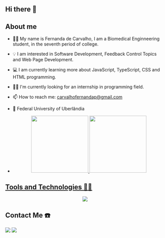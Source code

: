 ## Hi there 👋


## About me
- 👩🏻 My name is Fernanda de Carvalho, I am a Biomedical Enginneering student, in the seventh period of college. 
- 💡 I am interested in Software Development, Feedback Control Topics and Web Page Development.
- 💻 I am currently learning more about JavaScript, TypeScript, CSS and HTML programming.
- ✍🏻 I'm currently looking for an internship in programming field.
- 📫 How to reach me: carvalhofernandap@gmail.com
- 📖 Federal University of Uberlândia

- <div align="center">
  <a href="https://github.com/luizpedrobt">
  <img height="180em" src="https://github-readme-stats.vercel.app/api?username=fcarvalhop&show_icons=true&theme=radical&include_all_commits=true&count_private=true"/>
  <img height="180em" src="https://github-readme-stats.vercel.app/api/top-langs/?username=fcarvalhop&layout=compact&langs_count=7&theme=radical"/>
</div>

## Tools and Technologies 🧑‍💻
<p align="center">
  <a href="https://skillicons.dev">
    <img src="https://skillicons.dev/icons?i=vscode,autocad,python,arduino,c,html,javascript,typescript" />
  </a>
</p>

## Contact Me ☎️
<div>
  <a href = "mailto:carvalhofernandap@gmail.com"><img src="https://img.shields.io/badge/-Gmail-%23333?style=for-the-badge&logo=gmail&logoColor=white" target="_blank"></a>
  <a href="https://www.linkedin.com/in/fernanda-carvalho-729103203/" target="_blank"><img src="https://img.shields.io/badge/-LinkedIn-%230077B5?style=for-the-badge&logo=linkedin&logoColor=white" target="_blank"></a>
 
</div>

<!--
**fcarvalhop/fcarvalhop** is a ✨ _special_ ✨ repository because its `README.md` (this file) appears on your GitHub profile.

Here are some ideas to get you started:

- 🔭 I’m currently working on ...
- 🌱 I’m currently learning ...
- 👯 I’m looking to collaborate on ...
- 🤔 I’m looking for help with ...
- 💬 Ask me about ...
- 📫 How to reach me: ...
- 😄 Pronouns: ...
- ⚡ Fun fact: ...
-->

